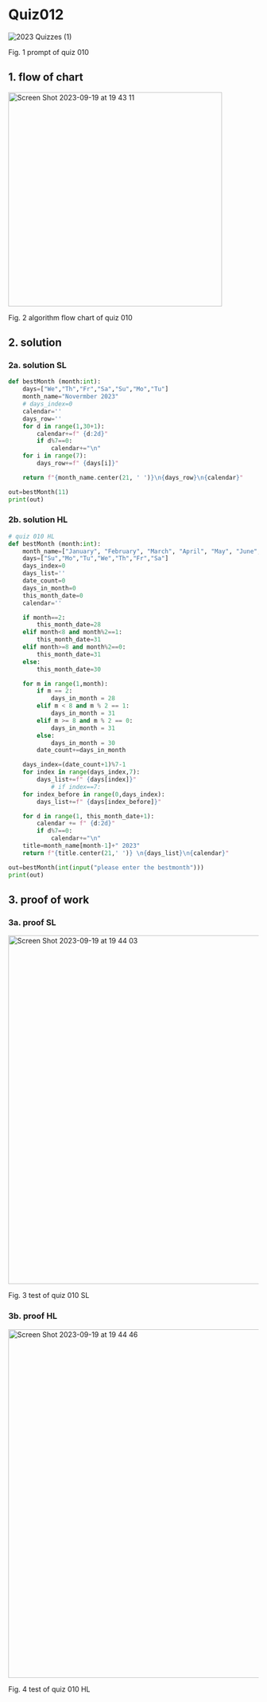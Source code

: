 # Quiz012
![2023  Quizzes (1)](https://github.com/Happa1/unit1-2024/assets/142579414/c3e0aae3-55f4-47f1-8781-d10c8d40b779)

Fig. 1 prompt of quiz 010

## 1. flow of chart
<img width="430" alt="Screen Shot 2023-09-19 at 19 43 11" src="https://github.com/Happa1/unit1-2024/assets/142579414/d874f32c-f572-4fb5-b05b-6a0d67b5b0b8">

Fig. 2 algorithm flow chart of quiz 010

## 2. solution
### 2a. solution SL
```.py
def bestMonth (month:int):
    days=["We","Th","Fr","Sa","Su","Mo","Tu"]
    month_name="Novermber 2023"
    # days_index=0
    calendar=''
    days_row=''
    for d in range(1,30+1):
        calendar+=f" {d:2d}"
        if d%7==0:
            calendar+="\n"
    for i in range(7):
        days_row+=f" {days[i]}"

    return f"{month_name.center(21, ' ')}\n{days_row}\n{calendar}"

out=bestMonth(11)
print(out)
```

### 2b. solution HL
```.py
# quiz 010 HL
def bestMonth (month:int):
    month_name=["January", "February", "March", "April", "May", "June", "july", "August", "September", "October", "Novermber", "December"]
    days=["Su","Mo","Tu","We","Th","Fr","Sa"]
    days_index=0
    days_list=''
    date_count=0
    days_in_month=0
    this_month_date=0
    calendar=''

    if month==2:
        this_month_date=28
    elif month<8 and month%2==1:
        this_month_date=31
    elif month>=8 and month%2==0:
        this_month_date=31
    else:
        this_month_date=30

    for m in range(1,month):
        if m == 2:
            days_in_month = 28
        elif m < 8 and m % 2 == 1:
            days_in_month = 31
        elif m >= 8 and m % 2 == 0:
            days_in_month = 31
        else:
            days_in_month = 30
        date_count+=days_in_month

    days_index=(date_count+1)%7-1
    for index in range(days_index,7):
        days_list+=f" {days[index]}"
            # if index==7:
    for index_before in range(0,days_index):
        days_list+=f" {days[index_before]}"

    for d in range(1, this_month_date+1):
        calendar += f" {d:2d}"
        if d%7==0:
            calendar+="\n"
    title=month_name[month-1]+" 2023"
    return f"{title.center(21,' ')} \n{days_list}\n{calendar}"

out=bestMonth(int(input("please enter the bestmonth")))
print(out)

```

## 3. proof of work
### 3a. proof SL
<img width="700" alt="Screen Shot 2023-09-19 at 19 44 03" src="https://github.com/Happa1/unit1-2024/assets/142579414/141b5d7d-b19f-48da-9eb6-7255ed4e2aed">

Fig. 3 test of quiz 010 SL

### 3b. proof HL
<img width="700" alt="Screen Shot 2023-09-19 at 19 44 46" src="https://github.com/Happa1/unit1-2024/assets/142579414/fcb23463-6cef-4595-a7f9-b739ecfd17d9">

Fig. 4 test of quiz 010 HL
